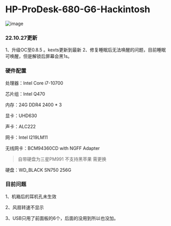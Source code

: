 # HP-ProDesk-680-G6-Hackintosh

![image](https://user-images.githubusercontent.com/46889782/124578101-7c72a380-de80-11eb-9213-97e6648ca5f0.png)
### 22.10.27更新
1、升级OC至0.8.5 。kexts更新到最新
2、修复睡眠后无法唤醒的问题，目前睡眠可唤醒，但是解锁后屏幕会黑1s。


### 硬件配置

处理器：Intel Core i7-10700

芯片组：Intel Q470

内存：24G DDR4 2400 * 3

显卡：UHD630

声卡：ALC222

网卡：Intel I219LM11

无线网卡：BCM94360CD with NGFF Adapter

> 自带硬盘为三星PM991 不支持黑苹果 需更换

硬盘：WD_BLACK SN750 256G

### 目前问题

1、机箱后的耳机孔未生效

2、风扇转速不显示

3、USB只用了前面板的6个，后面的没用到所以也没加。
